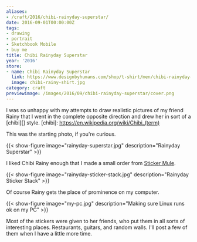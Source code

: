```yaml
---
aliases:
- /craft/2016/chibi-rainyday-superstar/
date: 2016-09-01T00:00:00Z
tags:
- drawing
- portrait
- Sketchbook Mobile
- buy me
title: Chibi Rainyday Superstar
year: '2016'
store:
- name: Chibi Rainyday Superstar
  link: https://www.designbyhumans.com/shop/t-shirt/men/chibi-rainyday-superstar/1046338/
  image: chibi-rainy-shirt.jpg
category: craft
previewimage: /images/2016/09/chibi-rainyday-superstar/cover.png
---
```

I was so unhappy with my attempts to draw realistic pictures of my friend Rainy that I went in the complete
opposite direction and drew her in sort of a [chibi][] style.
[chibi]: https://en.wikipedia.org/wiki/Chibi_(term)
<!-- TEASER_END -->

This was the starting photo, if you're curious.

{{< show-figure image="rainyday-superstar.jpg" description="Rainyday Superstar" >}}

I liked Chibi Rainy enough that I made a small order from [Sticker Mule][].

[Sticker Mule]: https://www.stickermule.com/

{{< show-figure image="rainyday-sticker-stack.jpg" description="Rainyday Sticker Stack" >}}

Of course Rainy gets the place of prominence on my computer.

{{< show-figure image="my-pc.jpg"
  description="Making sure Linux runs ok on my PC" >}}

Most of the stickers were given to her friends, who put them in all sorts of interesting places. Restaurants,
guitars, and random walls. I'll post a few of them when I have a little more time.
